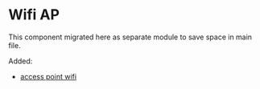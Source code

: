 # Wifi AP

This component migrated here as separate module to save space in main file.

Added:
- [access point wifi](access_point_wifi)